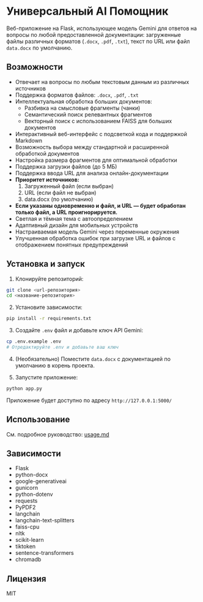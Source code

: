 # Универсальный AI Помощник

Веб-приложение на Flask, использующее модель Gemini для ответов на вопросы по любой предоставленной документации: загруженные файлы различных форматов (`.docx`, `.pdf`, `.txt`), текст по URL или файл `data.docx` по умолчанию.

## Возможности

- Отвечает на вопросы по любым текстовым данным из различных источников
- Поддержка форматов файлов: `.docx`, `.pdf`, `.txt`
- Интеллектуальная обработка больших документов:
  - Разбивка на смысловые фрагменты (чанки)
  - Семантический поиск релевантных фрагментов
  - Векторный поиск с использованием FAISS для больших документов
- Интерактивный веб-интерфейс с подсветкой кода и поддержкой Markdown
- Возможность выбора между стандартной и расширенной обработкой документов
- Настройка размера фрагментов для оптимальной обработки
- Поддержка загрузки файлов (до 5 МБ)
- Поддержка ввода URL для анализа онлайн-документации
- **Приоритет источников:**
  1. Загруженный файл (если выбран)
  2. URL (если файл не выбран)
  3. data.docx (по умолчанию)
- **Если указаны одновременно и файл, и URL — будет обработан только файл, а URL проигнорируется.**
- Светлая и тёмная тема с автоопределением
- Адаптивный дизайн для мобильных устройств
- Настраиваемая модель Gemini через переменные окружения
- Улучшенная обработка ошибок при загрузке URL и файлов с отображением понятных предупреждений

## Установка и запуск

1. Клонируйте репозиторий:
```bash
git clone <url-репозитория>
cd <название-репозитория>
```

2. Установите зависимости:
```bash
pip install -r requirements.txt
```

3. Создайте `.env` файл и добавьте ключ API Gemini:
```bash
cp .env.example .env
# Отредактируйте .env и добавьте ваш ключ
```

4. (Необязательно) Поместите `data.docx` с документацией по умолчанию в корень проекта.

5. Запустите приложение:
```bash
python app.py
```

Приложение будет доступно по адресу `http://127.0.0.1:5000/`

## Использование

См. подробное руководство: [usage.md](./usage.md)

## Зависимости

- Flask
- python-docx
- google-generativeai
- gunicorn
- python-dotenv
- requests
- PyPDF2
- langchain
- langchain-text-splitters
- faiss-cpu
- nltk
- scikit-learn
- tiktoken
- sentence-transformers
- chromadb

## Лицензия

MIT